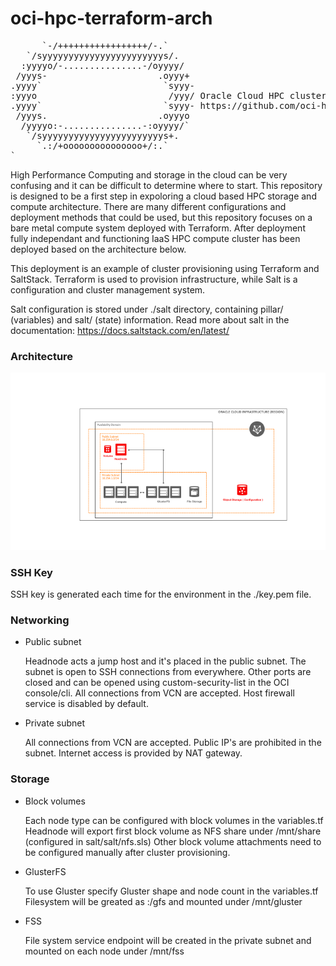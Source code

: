 # oci-hpc-terraform-arch
<pre>
      `-/+++++++++++++++++/-.`
   `/syyyyyyyyyyyyyyyyyyyyyyys/.
  :yyyyo/-...............-/oyyyy/
 /yyys-                     .oyyy+
.yyyy`                       `syyy-
:yyyo                         /yyy/ Oracle Cloud HPC cluster demo
.yyyy`                       `syyy- https://github.com/oci-hpc/oci-hpc-terraform-arch
 /yyys.                     .oyyyo
  /yyyyo:-...............-:oyyyy/`
   `/syyyyyyyyyyyyyyyyyyyyyyys+.
     `.:/+ooooooooooooooo+/:.`
`
</pre>
High Performance Computing and storage in the cloud can be very confusing and it can be difficult to determine where to start. This repository is designed to be a first step in expoloring a cloud based HPC storage and compute architecture. There are many different configurations and deployment methods that could be used, but this repository focuses on a bare metal compute system deployed with Terraform. After deployment fully independant and functioning IaaS HPC compute cluster has been deployed based on the architecture below.

This deployment is an example of cluster provisioning using Terraform and SaltStack. Terraform is used to provision infrastructure, while Salt is a configuration and cluster management system. 

Salt configuration is stored under ./salt directory, containing pillar/ (variables) and salt/ (state) information. Read more about salt in the documentation: https://docs.saltstack.com/en/latest/



### Architecture

![Architecture](images/architecture.png)

### SSH Key
  
SSH key is generated each time for the environment in the ./key.pem file. 


### Networking 

- Public subnet

  Headnode acts a jump host and it's placed in the public subnet. The subnet is open to SSH connections from everywhere. Other ports are closed and can be opened using custom-security-list in the OCI console/cli. 
  All connections from VCN are accepted. Host firewall service is disabled by default. 

- Private subnet
  
  All connections from VCN are accepted. Public IP's are prohibited in the subnet. Internet access is provided by NAT gateway. 

### Storage

- Block volumes

  Each node type can be configured with block volumes in the variables.tf
  Headnode will export first block volume as NFS share under /mnt/share (configured in salt/salt/nfs.sls)
  Other block volume attachments need to be configured manually after cluster provisioning. 

- GlusterFS 

  To use Gluster specify Gluster shape and node count in the variables.tf
  Filesystem will be greated as :/gfs and mounted under /mnt/gluster

- FSS
  
  File system service endpoint will be created in the private subnet and mounted on each node under /mnt/fss

